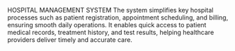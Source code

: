 HOSPITAL MANAGEMENT SYSTEM 
The system simplifies key hospital processes such as patient registration, appointment scheduling, and billing, ensuring smooth daily operations.
It enables quick access to patient medical records, treatment history, and test results, helping healthcare providers deliver timely and accurate care.
